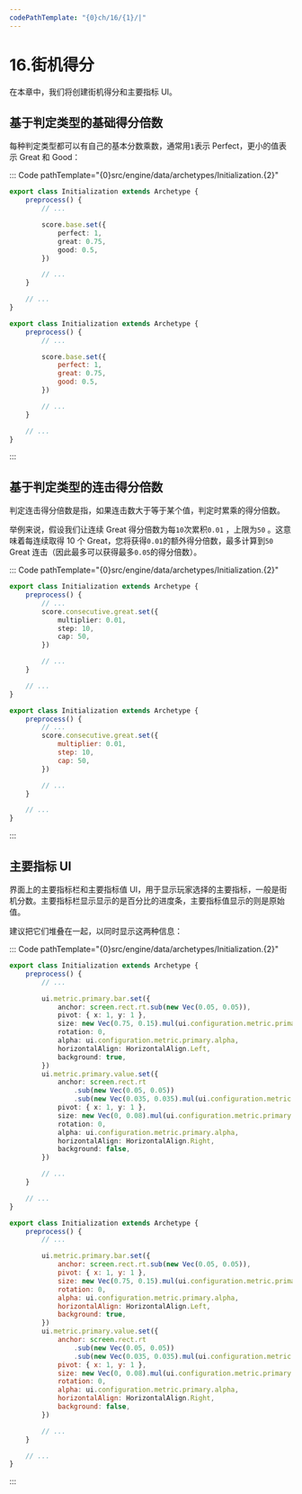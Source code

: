 ```yaml
---
codePathTemplate: "{0}ch/16/{1}/|"
---
```


# 16.街机得分

在本章中，我们将创建街机得分和主要指标 UI。

## 基于判定类型的基础得分倍数

每种判定类型都可以有自己的基本分数乘数，通常用`1`表示 Perfect，更小的值表示 Great 和 Good：

::: Code pathTemplate="{0}src/engine/data/archetypes/Initialization.{2}"

```ts
export class Initialization extends Archetype {
    preprocess() {
        // ...

        score.base.set({
            perfect: 1,
            great: 0.75,
            good: 0.5,
        })

        // ...
    }

    // ...
}
```

```js
export class Initialization extends Archetype {
    preprocess() {
        // ...

        score.base.set({
            perfect: 1,
            great: 0.75,
            good: 0.5,
        })

        // ...
    }

    // ...
}
```

:::

## 基于判定类型的连击得分倍数

判定连击得分倍数是指，如果连击数大于等于某个值，判定时累乘的得分倍数。

举例来说，假设我们让连续 Great 得分倍数为每`10`次累积`0.01` ，上限为`50` 。这意味着每连续取得 10 个 Great，您将获得`0.01`的额外得分倍数，最多计算到`50` Great 连击（因此最多可以获得最多`0.05`的得分倍数）。

::: Code pathTemplate="{0}src/engine/data/archetypes/Initialization.{2}"

```ts
export class Initialization extends Archetype {
    preprocess() {
        // ...
        score.consecutive.great.set({
            multiplier: 0.01,
            step: 10,
            cap: 50,
        })

        // ...
    }

    // ...
}
```

```js
export class Initialization extends Archetype {
    preprocess() {
        // ...
        score.consecutive.great.set({
            multiplier: 0.01,
            step: 10,
            cap: 50,
        })

        // ...
    }

    // ...
}
```

:::

## 主要指标 UI

界面上的主要指标栏和主要指标值 UI，用于显示玩家选择的主要指标，一般是街机分数。主要指标栏显示显示的是百分比的进度条，主要指标值显示的则是原始值。

建议把它们堆叠在一起，以同时显示这两种信息：

::: Code pathTemplate="{0}src/engine/data/archetypes/Initialization.{2}"

```ts
export class Initialization extends Archetype {
    preprocess() {
        // ...

        ui.metric.primary.bar.set({
            anchor: screen.rect.rt.sub(new Vec(0.05, 0.05)),
            pivot: { x: 1, y: 1 },
            size: new Vec(0.75, 0.15).mul(ui.configuration.metric.primary.scale),
            rotation: 0,
            alpha: ui.configuration.metric.primary.alpha,
            horizontalAlign: HorizontalAlign.Left,
            background: true,
        })
        ui.metric.primary.value.set({
            anchor: screen.rect.rt
                .sub(new Vec(0.05, 0.05))
                .sub(new Vec(0.035, 0.035).mul(ui.configuration.metric.primary.scale)),
            pivot: { x: 1, y: 1 },
            size: new Vec(0, 0.08).mul(ui.configuration.metric.primary.scale),
            rotation: 0,
            alpha: ui.configuration.metric.primary.alpha,
            horizontalAlign: HorizontalAlign.Right,
            background: false,
        })

        // ...
    }

    // ...
}
```

```js
export class Initialization extends Archetype {
    preprocess() {
        // ...

        ui.metric.primary.bar.set({
            anchor: screen.rect.rt.sub(new Vec(0.05, 0.05)),
            pivot: { x: 1, y: 1 },
            size: new Vec(0.75, 0.15).mul(ui.configuration.metric.primary.scale),
            rotation: 0,
            alpha: ui.configuration.metric.primary.alpha,
            horizontalAlign: HorizontalAlign.Left,
            background: true,
        })
        ui.metric.primary.value.set({
            anchor: screen.rect.rt
                .sub(new Vec(0.05, 0.05))
                .sub(new Vec(0.035, 0.035).mul(ui.configuration.metric.primary.scale)),
            pivot: { x: 1, y: 1 },
            size: new Vec(0, 0.08).mul(ui.configuration.metric.primary.scale),
            rotation: 0,
            alpha: ui.configuration.metric.primary.alpha,
            horizontalAlign: HorizontalAlign.Right,
            background: false,
        })

        // ...
    }

    // ...
}
```

:::
